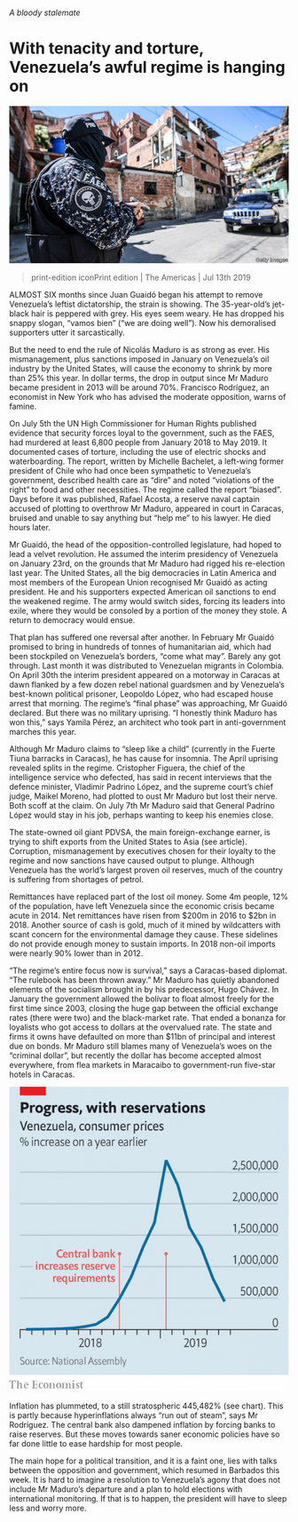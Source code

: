 ###### A bloody stalemate

# With tenacity and torture, Venezuela’s awful regime is hanging on 

![image](images/20190713_AMP002_0.jpg) 

> print-edition iconPrint edition | The Americas | Jul 13th 2019 

ALMOST SIX months since Juan Guaidó began his attempt to remove Venezuela’s leftist dictatorship, the strain is showing. The 35-year-old’s jet-black hair is peppered with grey. His eyes seem weary. He has dropped his snappy slogan, “vamos bien” (“we are doing well”). Now his demoralised supporters utter it sarcastically.  

But the need to end the rule of Nicolás Maduro is as strong as ever. His mismanagement, plus sanctions imposed in January on Venezuela’s oil industry by the United States, will cause the economy to shrink by more than 25% this year. In dollar terms, the drop in output since Mr Maduro became president in 2013 will be around 70%. Francisco Rodríguez, an economist in New York who has advised the moderate opposition, warns of famine. 

On July 5th the UN High Commissioner for Human Rights published evidence that security forces loyal to the government, such as the FAES, had murdered at least 6,800 people from January 2018 to May 2019. It documented cases of torture, including the use of electric shocks and waterboarding. The report, written by Michelle Bachelet, a left-wing former president of Chile who had once been sympathetic to Venezuela’s government, described health care as “dire” and noted “violations of the right” to food and other necessities. The regime called the report “biased”. Days before it was published, Rafael Acosta, a reserve naval captain accused of plotting to overthrow Mr Maduro, appeared in court in Caracas, bruised and unable to say anything but “help me” to his lawyer. He died hours later. 

Mr Guaidó, the head of the opposition-controlled legislature, had hoped to lead a velvet revolution. He assumed the interim presidency of Venezuela on January 23rd, on the grounds that Mr Maduro had rigged his re-election last year. The United States, all the big democracies in Latin America and most members of the European Union recognised Mr Guaidó as acting president. He and his supporters expected American oil sanctions to end the weakened regime. The army would switch sides, forcing its leaders into exile, where they would be consoled by a portion of the money they stole. A return to democracy would ensue. 

That plan has suffered one reversal after another. In February Mr Guaidó promised to bring in hundreds of tonnes of humanitarian aid, which had been stockpiled on Venezuela’s borders, “come what may”. Barely any got through. Last month it was distributed to Venezuelan migrants in Colombia. On April 30th the interim president appeared on a motorway in Caracas at dawn flanked by a few dozen rebel national guardsmen and by Venezuela’s best-known political prisoner, Leopoldo López, who had escaped house arrest that morning. The regime’s “final phase” was approaching, Mr Guaidó declared. But there was no military uprising. “I honestly think Maduro has won this,” says Yamila Pérez, an architect who took part in anti-government marches this year. 

Although Mr Maduro claims to “sleep like a child” (currently in the Fuerte Tiuna barracks in Caracas), he has cause for insomnia. The April uprising revealed splits in the regime. Cristopher Figuera, the chief of the intelligence service who defected, has said in recent interviews that the defence minister, Vladimir Padrino López, and the supreme court’s chief judge, Maikel Moreno, had plotted to oust Mr Maduro but lost their nerve. Both scoff at the claim. On July 7th Mr Maduro said that General Padrino López would stay in his job, perhaps wanting to keep his enemies close.  

The state-owned oil giant PDVSA, the main foreign-exchange earner, is trying to shift exports from the United States to Asia (see article). Corruption, mismanagement by executives chosen for their loyalty to the regime and now sanctions have caused output to plunge. Although Venezuela has the world’s largest proven oil reserves, much of the country is suffering from shortages of petrol. 

Remittances have replaced part of the lost oil money. Some 4m people, 12% of the population, have left Venezuela since the economic crisis became acute in 2014. Net remittances have risen from $200m in 2016 to $2bn in 2018. Another source of cash is gold, much of it mined by wildcatters with scant concern for the environmental damage they cause. These sidelines do not provide enough money to sustain imports. In 2018 non-oil imports were nearly 90% lower than in 2012. 

“The regime’s entire focus now is survival,” says a Caracas-based diplomat. “The rulebook has been thrown away.” Mr Maduro has quietly abandoned elements of the socialism brought in by his predecessor, Hugo Chávez. In January the government allowed the bolívar to float almost freely for the first time since 2003, closing the huge gap between the official exchange rates (there were two) and the black-market rate. That ended a bonanza for loyalists who got access to dollars at the overvalued rate. The state and firms it owns have defaulted on more than $11bn of principal and interest due on bonds. Mr Maduro still blames many of Venezuela’s woes on the “criminal dollar”, but recently the dollar has become accepted almost everywhere, from flea markets in Maracaibo to government-run five-star hotels in Caracas. 

![image](images/20190713_AMC391.png) 

 Inflation has plummeted, to a still stratospheric 445,482% (see chart). This is partly because hyperinflations always “run out of steam”, says Mr Rodríguez. The central bank also dampened inflation by forcing banks to raise reserves. But these moves towards saner economic policies have so far done little to ease hardship for most people. 

The main hope for a political transition, and it is a faint one, lies with talks between the opposition and government, which resumed in Barbados this week. It is hard to imagine a resolution to Venezuela’s agony that does not include Mr Maduro’s departure and a plan to hold elections with international monitoring. If that is to happen, the president will have to sleep less and worry more. 

